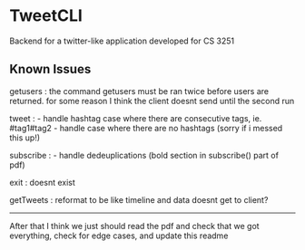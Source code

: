# TweetCLI
Backend for a twitter-like application developed for CS 3251 

Known Issues
------------
getusers : the command getusers must be ran twice before users are returned. for some reason I think the client doesnt send until the second run

tweet : - handle hashtag case where there are consecutive tags, ie. #tag1#tag2
        - handle case where there are no hashtags (sorry if i messed this up!)
        
subscribe : - handle dedeuplications (bold section in subscribe() part of pdf)

exit : doesnt exist

getTweets : reformat to be like timeline and data doesnt get to client?

---

After that I think we just should read the pdf and check that we got everything, check for edge cases, and update this readme


